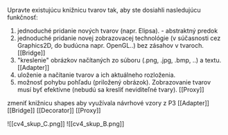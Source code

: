 Upravte existujúcu knižnicu tvarov tak, aby ste dosiahli nasledujúcu funkčnosť:

1.  jednoduché pridanie nových tvarov (napr. Elipsa). - abstraktný predok
2.  jednoduché pridanie novej zobrazovacej technológie (v súčasnosti cez Graphics2D, do budúcna napr. OpenGL..) bez zásahov v tvaroch. [[Bridge]]
3.  "kreslenie" obrázkov načítaných zo súboru (.png, .jpg, .bmp, ..) a textu. [[Adapter]]
4.  uloženie a načítanie tvarov a ich aktuálneho rozloženia.
5.  možnosť pohybu pohľadu (priložený obrázok). Zobrazovanie tvarov musí byť efektívne (nebudú sa kresliť neviditeľné tvary). [[Proxy]]

zmeniť knižnicu shapes aby využívala návrhové vzory z P3
[[Adapter]]
[[Bridge]]
[[Decorator]]
[[Proxy]]


![[cv4_skup_C.png]]
![[cv4_skup_B.png]]
